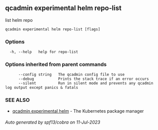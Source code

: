 ## qcadmin experimental helm repo-list

list helm repo

```
qcadmin experimental helm repo-list [flags]
```

### Options

```
  -h, --help   help for repo-list
```

### Options inherited from parent commands

```
      --config string   The qcadmin config file to use
      --debug           Prints the stack trace if an error occurs
      --silent          Run in silent mode and prevents any qcadmin log output except panics & fatals
```

### SEE ALSO

* [qcadmin experimental helm](qcadmin_experimental_helm.md)	 - The Kubernetes package manager

###### Auto generated by spf13/cobra on 11-Jul-2023
